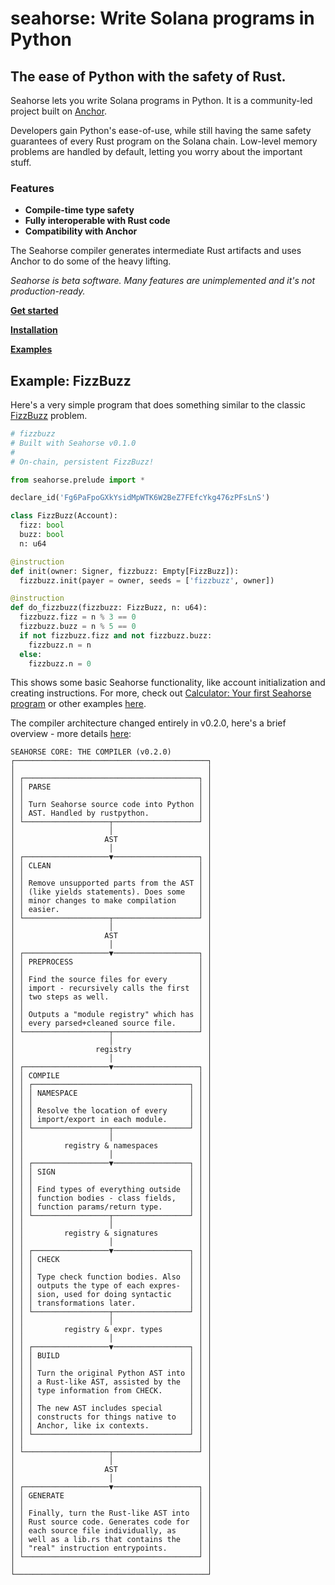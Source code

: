 # seahorse: Write Solana programs in Python

## The ease of Python with the safety of Rust.

Seahorse lets you write Solana programs in Python. It is a community-led project built on [Anchor](https://github.com/coral-xyz/anchor).

Developers gain Python's ease-of-use, while still having the same safety guarantees of every Rust program on the Solana chain. Low-level memory problems are handled by default, letting you worry about the important stuff.

### Features

- **Compile-time type safety**
- **Fully interoperable with Rust code**
- **Compatibility with Anchor**

The Seahorse compiler generates intermediate Rust artifacts and uses Anchor to do some of the heavy lifting.

_Seahorse is beta software. Many features are unimplemented and it's not production-ready._

[**Get started**](https://www.seahorse.dev/)

[**Installation**](https://www.seahorse.dev/introduction/installation)

[**Examples**](/examples/)

## Example: FizzBuzz

Here's a very simple program that does something similar to the classic [FizzBuzz](https://en.wikipedia.org/wiki/Fizz_buzz#Programming) problem.

```py
# fizzbuzz
# Built with Seahorse v0.1.0
#
# On-chain, persistent FizzBuzz!

from seahorse.prelude import *

declare_id('Fg6PaFpoGXkYsidMpWTK6W2BeZ7FEfcYkg476zPFsLnS')

class FizzBuzz(Account):
  fizz: bool
  buzz: bool
  n: u64

@instruction
def init(owner: Signer, fizzbuzz: Empty[FizzBuzz]):
  fizzbuzz.init(payer = owner, seeds = ['fizzbuzz', owner])

@instruction
def do_fizzbuzz(fizzbuzz: FizzBuzz, n: u64):
  fizzbuzz.fizz = n % 3 == 0
  fizzbuzz.buzz = n % 5 == 0
  if not fizzbuzz.fizz and not fizzbuzz.buzz:
    fizzbuzz.n = n
  else:
    fizzbuzz.n = 0
```

This shows some basic Seahorse functionality, like account initialization and creating instructions. For more, check out [Calculator: Your first Seahorse program](https://www.seahorse.dev/introduction/calculator-your-first-seahorse-program) or other examples [here](/examples/).

The compiler architecture changed entirely in v0.2.0, here's a brief overview - more details [here](/src/core/README.md):

```
SEAHORSE CORE: THE COMPILER (v0.2.0)
┌───────────────────────────────────────────┐
│                                           │
│ ┌───────────────────────────────────────┐ │
│ │ PARSE                                 │ │
│ │                                       │ │
│ │ Turn Seahorse source code into Python │ │
│ │ AST. Handled by rustpython.           │ │
│ └───────────────────┬───────────────────┘ │
│                     │                     │
│                    AST                    │
│                     │                     │
│ ┌───────────────────▼───────────────────┐ │
│ │ CLEAN                                 │ │
│ │                                       │ │
│ │ Remove unsupported parts from the AST │ │
│ │ (like yields statements). Does some   │ │
│ │ minor changes to make compilation     │ │
│ │ easier.                               │ │
│ └───────────────────┬───────────────────┘ │
│                     │                     │
│                    AST                    │
│                     │                     │
│ ┌───────────────────▼───────────────────┐ │
│ │ PREPROCESS                            │ │
│ │                                       │ │
│ │ Find the source files for every       │ │
│ │ import - recursively calls the first  │ │
│ │ two steps as well.                    │ │
│ │                                       │ │
│ │ Outputs a "module registry" which has │ │
│ │ every parsed+cleaned source file.     │ │
│ └───────────────────┬───────────────────┘ │
│                     │                     │
│                  registry                 │
│                     │                     │
│ ┌───────────────────▼───────────────────┐ │
│ │ COMPILE                               │ │
│ │ ┌───────────────────────────────────┐ │ │
│ │ │ NAMESPACE                         │ │ │
│ │ │                                   │ │ │
│ │ │ Resolve the location of every     │ │ │
│ │ │ import/export in each module.     │ │ │
│ │ └─────────────────┬─────────────────┘ │ │
│ │                   │                   │ │
│ │         registry & namespaces         │ │
│ │                   │                   │ │
│ │ ┌─────────────────▼─────────────────┐ │ │
│ │ │ SIGN                              │ │ │
│ │ │                                   │ │ │
│ │ │ Find types of everything outside  │ │ │
│ │ │ function bodies - class fields,   │ │ │
│ │ │ function params/return type.      │ │ │
│ │ └─────────────────┬─────────────────┘ │ │
│ │                   │                   │ │
│ │         registry & signatures         │ │
│ │                   │                   │ │
│ │ ┌─────────────────▼─────────────────┐ │ │
│ │ │ CHECK                             │ │ │
│ │ │                                   │ │ │
│ │ │ Type check function bodies. Also  │ │ │
│ │ │ outputs the type of each expres-  │ │ │
│ │ │ sion, used for doing syntactic    │ │ │
│ │ │ transformations later.            │ │ │
│ │ └─────────────────┬─────────────────┘ │ │
│ │                   │                   │ │
│ │         registry & expr. types        │ │
│ │                   │                   │ │
│ │ ┌─────────────────▼─────────────────┐ │ │
│ │ │ BUILD                             │ │ │
│ │ │                                   │ │ │
│ │ │ Turn the original Python AST into │ │ │
│ │ │ a Rust-like AST, assisted by the  │ │ │
│ │ │ type information from CHECK.      │ │ │
│ │ │                                   │ │ │
│ │ │ The new AST includes special      │ │ │
│ │ │ constructs for things native to   │ │ │
│ │ │ Anchor, like ix contexts.         │ │ │
│ │ └───────────────────────────────────┘ │ │
│ │                                       │ │
│ └───────────────────┬───────────────────┘ │
│                     │                     │
│                    AST                    │
│                     │                     │
│ ┌───────────────────▼───────────────────┐ │
│ │ GENERATE                              │ │
│ │                                       │ │
│ │ Finally, turn the Rust-like AST into  │ │
│ │ Rust source code. Generates code for  │ │
│ │ each source file individually, as     │ │
│ │ well as a lib.rs that contains the    │ │
│ │ "real" instruction entrypoints.       │ │
│ └───────────────────────────────────────┘ │
│                                           │
└───────────────────────────────────────────┘
```
